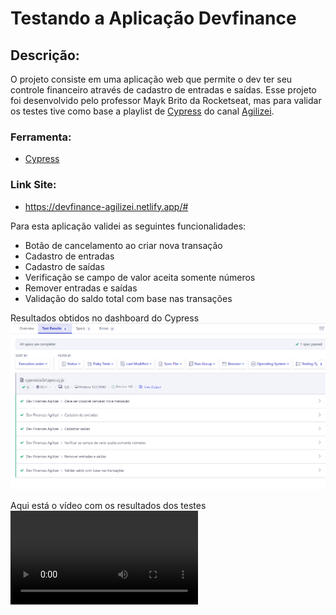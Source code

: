 # Testando a Aplicação Devfinance

## Descrição:
O projeto consiste em uma aplicação web que permite o dev ter seu controle financeiro através de cadastro de entradas e saídas.
Esse projeto foi desenvolvido pelo professor Mayk Brito da Rocketseat, mas para validar os testes tive como base a playlist de [Cypress](https://www.youtube.com/playlist?list=PLnUo-Rbc3jjztMO4K8b-px4NE-630VNKY) do canal [Agilizei](https://www.youtube.com/@Agilizei).

### Ferramenta:
- [Cypress](https://www.cypress.io/)

### Link Site:
- https://devfinance-agilizei.netlify.app/#

Para esta aplicação validei as seguintes funcionalidades:
- Botão de cancelamento ao criar nova transação
- Cadastro de entradas
- Cadastro de saídas
- Verificação se campo de valor aceita somente números
- Remover entradas e saídas
- Validação do saldo total com base nas transações

Resultados obtidos no dashboard do Cypress
![Resultados no Dashboard](/Cypress-Testing/cypress/img/ExeceucaoTestes.PNG)

Aqui está o vídeo com os resultados dos testes
![Execução dos Testes](/cypress/videos/output.mp4)